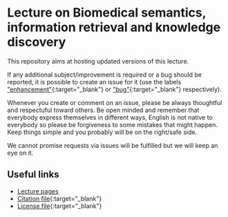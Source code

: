 # Lecture on Biomedical semantics, information retrieval and knowledge discovery

This repository aims at hosting updated versions of this lecture.

If any additional subject/improvement is required or a bug should be reported, it is possible to create an issue for it (use the labels ["enhancement"](https://github.com/zbmed-semtec/BioMedSem-IR-KD/labels/enhancement){:target="_blank"} or ["bug"](https://github.com/zbmed-semtec/BioMedSem-IR-KD/labels/bug){:target="_blank"} respectively). 

Whenever you create or comment on an issue, please be always thoughtful and respectuful toward others. Be open minded and remember that everybody express themselves in different ways, English is not native to everybody so please be forgiveness to some mistakes that might happen. Keep things simple and you probably will be on the right/safe side.

We cannot promise requests via issues will be fulfilled but we will keep an eye on it.

## Useful links
* [Lecture pages](#)
* [Citation file](./CITATION.cff){:target="_blank"}
* [License file](./LICENSE){:target="_blank"}

